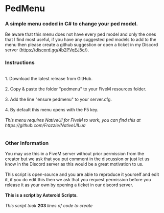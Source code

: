 # PedMenu

<h3>A simple menu coded in C# to change your ped model.</h3>

Be aware that this menu does not have every ped model and only the ones that I find most useful,
if you have any suggested ped models to add to the menu then please create a github suggestion or
open a ticket in my Discord server (https://discord.gg/4b2PVqEJ5c/).

<h3>Instructions</h3>
<br>
1. Download the latest release from GitHub.
<br><br>
2. Copy & paste the folder "pedmenu" to your FiveM resources folder.
<br><br>
3. Add the line "ensure pedmenu" to your server.cfg.
<br><br>
4. By default this menu opens with the F5 key.
<br><br>
<i>This menu requires NativeUI for FiveM to work, you can find this at https://github.com/FrazzIe/NativeUILua</i>
<br><br>
<h3>Other Information</h3>
You may use this in a FiveM server without prior permission from the creator but we ask that you put comment
in the discussion or just let us know in the Discord server as this would be a great motivation to us.
<br><br>
This script is open-source and you are able to reproduce it yourself and edit it, if you do edit this then
we ask that you request permission before you release it as your own by opening a ticket in our discord
server.
<br><br>
<b>This is a script by Asteroid Scripts.</b>
<br><br>
<i>This script took </i><b>203</b><i> lines of code to create</i>
